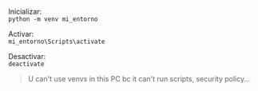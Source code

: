 Inicializar:  
```python -m venv mi_entorno```

Activar:  
```mi_entorno\Scripts\activate```

Desactivar:  
```deactivate```



> U can't use venvs in this PC bc it can't run scripts, security policy...